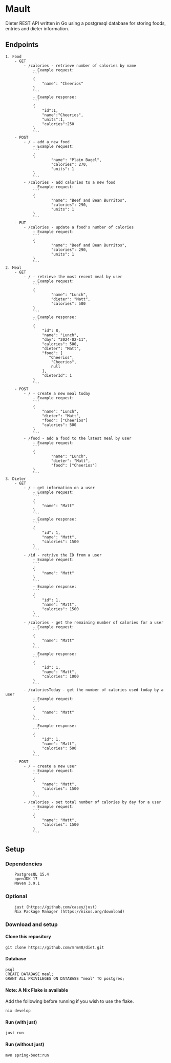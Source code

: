 # MauIt

Dieter REST API written in Go using a postgresql database for storing foods, entries and dieter information.

## Endpoints
	1. Food
		- GET
			- /calories - retrieve number of calories by name
				- Example request:
				```
				{
					"name": "Cheerios"
				}
				```
				- Example response:
				```
				{
					"id":1,
					"name":"Cheerios",
					"units":1,
					"calories":250
				}
				```
		- POST
			- / - add a new food
				- Example request:
				```
				{
    					"name": "Plain Bagel",
    					"calories": 270,
    					"units": 1
				}
				```
			- /calories - add calories to a new food
				- Example request:
				```
				{
    					"name": "Beef and Bean Burritos",
    					"calories": 290,
    					"units": 1
				}
				```
		- PUT
			- /calories - update a food's number of calories
				- Example request:
				```
				{
    					"name": "Beef and Bean Burritos",
    					"calories": 290,
    					"units": 1
				}
				```
	2. Meal
		- GET
			- / - retrieve the most recent meal by user
				- Example request:
				```
				{
    					"name": "Lunch",
    					"dieter": "Matt",
    					"calories": 500    
				}
				```
				- Example response:
				```
				{
				    "id": 8,
				    "name": "Lunch",
				    "day": "2024-02-11",
				    "calories": 500,
				    "dieter": "Matt",
				    "food": [
 				       "Cheerios",
				        "Cheerios",
				        null
				    ],
				    "dieterId": 1
				}
				```
		- POST
			- / - create a new meal today
				- Example request:
				```
				{
					"name": "Lunch",
					"dieter": "Matt",
					"food": ["Cheerios"]
					"calories": 500  
				}
				```
			- /food - add a food to the latest meal by user
				- Example request:
				```
				{
    					"name": "Lunch",
    					"dieter": "Matt",
    					"food": ["Cheerios"]
				}
				```
	3. Dieter
		- GET
			- / - get information on a user
				- Example request:
				```
				{
				    "name": "Matt"
				}
				```
				- Example response:
				```
				{
				    "id": 1,
				    "name": "Matt",
				    "calories": 1500
				}
				```
			- /id - retrive the ID from a user
				- Example request:
				```
				{
				    "name": "Matt"
				}
				```
				- Example response:
				```
				{
				    "id": 1,
				    "name": "Matt",
				    "calories": 1500
				}
				```
			- /calories - get the remaining number of calories for a user
				- Example request:
				```
				{
				    "name": "Matt"
				}
				```
				- Example response:
				```
				{
				    "id": 1,
				    "name": "Matt",
				    "calories": 1000
				}
				```
			- /caloriesToday - get the number of calories used today by a user
				- Example request:
				```
				{
				    "name": "Matt"
				}
				```
				- Example response:
				```
				{
				    "id": 1,
				    "name": "Matt",
				    "calories": 500
				}
				```
		- POST
			- / - create a new user
				- Example request:
				```
				{
				    "name": "Matt",
				    "calories": 1500
				}
				```
			- /calories - set total number of calories by day for a user
				- Example request:
				```
				{
				    "name": "Matt",
				    "calories": 1500
				}
				```

## Setup

### Dependencies
```
	PostgresQL 15.4
	openJDK 17
	Maven 3.9.1
```

### Optional
```
	just (https://github.com/casey/just)
	Nix Package Manager (https://nixos.org/download)
```

### Download and setup
#### Clone this repository
```
git clone https://github.com/mrm48/diet.git
```

#### Database
```
psql
CREATE DATABASE meal;
GRANT ALL PRIVILEGES ON DATABASE "meal" TO postgres;
```

#### Note: A Nix Flake is available

Add the following before running if you wish to use the flake.

```
nix develop
```

#### Run (with just)
```
just run
```

#### Run (without just)
```
mvn spring-boot:run
```



